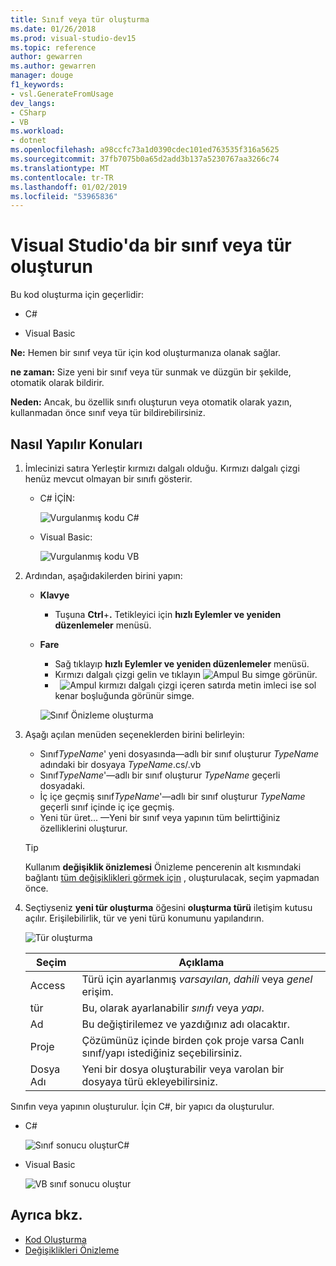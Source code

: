 ```yaml
---
title: Sınıf veya tür oluşturma
ms.date: 01/26/2018
ms.prod: visual-studio-dev15
ms.topic: reference
author: gewarren
ms.author: gewarren
manager: douge
f1_keywords:
- vsl.GenerateFromUsage
dev_langs:
- CSharp
- VB
ms.workload:
- dotnet
ms.openlocfilehash: a98ccfc73a1d0390cdec101ed763535f316a5625
ms.sourcegitcommit: 37fb7075b0a65d2add3b137a5230767aa3266c74
ms.translationtype: MT
ms.contentlocale: tr-TR
ms.lasthandoff: 01/02/2019
ms.locfileid: "53965836"
---
```

# <a name="generate-a-class-or-type-in-visual-studio"></a>Visual Studio'da bir sınıf veya tür oluşturun

Bu kod oluşturma için geçerlidir:

- C#

- Visual Basic

**Ne:** Hemen bir sınıf veya tür için kod oluşturmanıza olanak sağlar.

**ne zaman:** Size yeni bir sınıf veya tür sunmak ve düzgün bir şekilde, otomatik olarak bildirir.

**Neden:** Ancak, bu özellik sınıfı oluşturun veya otomatik olarak yazın, kullanmadan önce sınıf veya tür bildirebilirsiniz.

## <a name="how-to"></a>Nasıl Yapılır Konuları

1. İmlecinizi satıra Yerleştir kırmızı dalgalı olduğu. Kırmızı dalgalı çizgi henüz mevcut olmayan bir sınıfı gösterir.

   - C# İÇİN:

       ![Vurgulanmış kodu C#](media/class-highlight-cs.png)

   - Visual Basic:

       ![Vurgulanmış kodu VB](media/class-highlight-vb.png)

2. Ardından, aşağıdakilerden birini yapın:

   - **Klavye**
      - Tuşuna **Ctrl**+**.** Tetikleyici için **hızlı Eylemler ve yeniden düzenlemeler** menüsü.
   - **Fare**
      - Sağ tıklayıp **hızlı Eylemler ve yeniden düzenlemeler** menüsü.
      - Kırmızı dalgalı çizgi gelin ve tıklayın ![Ampul](media/bulb-cs.png) Bu simge görünür.
      - &nbsp; ![Ampul](media/bulb-cs.png) kırmızı dalgalı çizgi içeren satırda metin imleci ise sol kenar boşluğunda görünür simge.

      ![Sınıf Önizleme oluşturma](media/class-preview-cs.png)

3. Aşağı açılan menüden seçeneklerden birini belirleyin:

   - Sınıf*TypeName*' yeni dosyasında&mdash;adlı bir sınıf oluşturur *TypeName* adındaki bir dosyaya *TypeName*.cs/.vb
   - Sınıf*TypeName*'&mdash;adlı bir sınıf oluşturur *TypeName* geçerli dosyadaki.
   - İç içe geçmiş sınıf*TypeName*'&mdash;adlı bir sınıf oluşturur *TypeName* geçerli sınıf içinde iç içe geçmiş.
   - Yeni tür üret... &mdash;Yeni bir sınıf veya yapının tüm belirttiğiniz özelliklerini oluşturur.

   > [!TIP]
   > Kullanım **değişiklik önizlemesi** Önizleme pencerenin alt kısmındaki bağlantı [tüm değişiklikleri görmek için](../../ide/preview-changes.md) , oluşturulacak, seçim yapmadan önce.

4. Seçtiyseniz **yeni tür oluşturma** öğesini **oluşturma türü** iletişim kutusu açılır. Erişilebilirlik, tür ve yeni türü konumunu yapılandırın.

   ![Tür oluşturma](media/class-newtype-cs.png)

   Seçim | Açıklama
   --- | ---
   Access | Türü için ayarlanmış *varsayılan*, *dahili* veya *genel* erişim.
   tür | Bu, olarak ayarlanabilir *sınıfı* veya *yapı*.
   Ad | Bu değiştirilemez ve yazdığınız adı olacaktır.
   Proje | Çözümünüz içinde birden çok proje varsa Canlı sınıf/yapı istediğiniz seçebilirsiniz.
   Dosya Adı | Yeni bir dosya oluşturabilir veya varolan bir dosyaya türü ekleyebilirsiniz.

Sınıfın veya yapının oluşturulur. İçin C#, bir yapıcı da oluşturulur.

- C#

   ![Sınıf sonucu oluşturC#](media/class-result-cs.png)

- Visual Basic

   ![VB sınıf sonucu oluştur](media/class-result-vb.png)

## <a name="see-also"></a>Ayrıca bkz.

- [Kod Oluşturma](../code-generation-in-visual-studio.md)
- [Değişiklikleri Önizleme](../../ide/preview-changes.md)